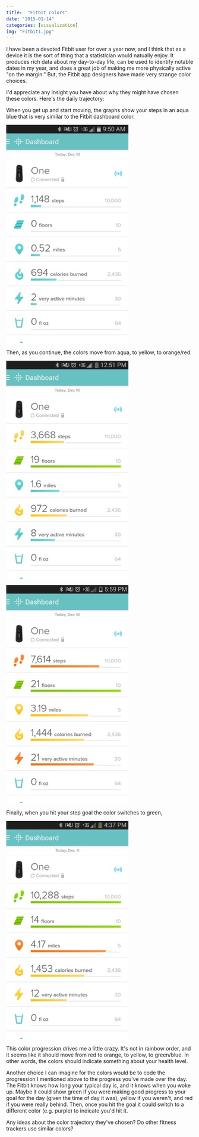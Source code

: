 ```yaml
---
title:  "Fitbit colors" 
date: "2015-01-14"
categories: [visualization]
img: "Fitbit1.jpg"
---
```


I have been a devoted Fitbit user for over a year now, and I think that as a device it is the sort of thing that a statistician would natually enjoy. It produces rich data about my day-to-day life, can be used to identify notable dates in my year, and does a great job of making me more physically active "on the margin." But, the Fitbit app designers have made very strange color choices.



I'd appreciate any insight you have about why they might have chosen these colors. Here's the daily trajectory:

When you get up and start moving, the graphs show your steps in an aqua blue that is very similar to the Fitbit dashboard color. 

![At the beginning of the day](Fitbit1.jpg)

Then, as you continue, the colors move from aqua, to yellow, to orange/red. 

![A little later](Fitbit2.jpg)

![Getting close to the step goal](Fitbit3.jpg)

Finally, when you hit your step goal the color switches to green,

![Goal reached](Fitbit4.jpg)

This color progression drives me a little crazy. It's not in rainbow order, and it seems like it should move from red to orange, to yellow, to green/blue. In other words, the colors should indicate something about your health level. 

Another choice I can imagine for the colors would be to code the progression I mentioned above to the progress you've made over the day. The Fitbit knows how long your typical day is, and it knows when you woke up. Maybe it could show green if you were making good progress to your goal for the day (given the time of day it was), yellow if you weren't, and red if you were really behind. Then, once you hit the goal it could switch to a different color (e.g. purple) to indicate you'd hit it. 

Any ideas about the color trajectory they've chosen? Do other fitness trackers use similar colors?